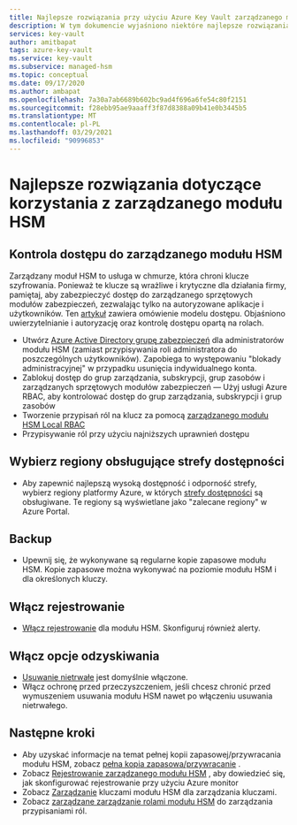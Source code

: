 ```yaml
---
title: Najlepsze rozwiązania przy użyciu Azure Key Vault zarządzanego modułu HSM
description: W tym dokumencie wyjaśniono niektóre najlepsze rozwiązania dotyczące korzystania z Key Vault
services: key-vault
author: amitbapat
tags: azure-key-vault
ms.service: key-vault
ms.subservice: managed-hsm
ms.topic: conceptual
ms.date: 09/17/2020
ms.author: ambapat
ms.openlocfilehash: 7a30a7ab6689b602bc9ad4f696a6fe54c80f2151
ms.sourcegitcommit: f28ebb95ae9aaaff3f87d8388a09b41e0b3445b5
ms.translationtype: MT
ms.contentlocale: pl-PL
ms.lasthandoff: 03/29/2021
ms.locfileid: "90996853"
---
```

# <a name="best-practices-when-using-managed-hsm"></a>Najlepsze rozwiązania dotyczące korzystania z zarządzanego modułu HSM

## <a name="control-access-to-your-managed-hsm"></a>Kontrola dostępu do zarządzanego modułu HSM

Zarządzany moduł HSM to usługa w chmurze, która chroni klucze szyfrowania. Ponieważ te klucze są wrażliwe i krytyczne dla działania firmy, pamiętaj, aby zabezpieczyć dostęp do zarządzanego sprzętowych modułów zabezpieczeń, zezwalając tylko na autoryzowane aplikacje i użytkowników. Ten [artykuł](access-control.md) zawiera omówienie modelu dostępu. Objaśniono uwierzytelnianie i autoryzację oraz kontrolę dostępu opartą na rolach.
- Utwórz [Azure Active Directory grupę zabezpieczeń](../../active-directory/fundamentals/active-directory-manage-groups.md) dla administratorów modułu HSM (zamiast przypisywania roli administratora do poszczególnych użytkowników). Zapobiega to występowaniu "blokady administracyjnej" w przypadku usunięcia indywidualnego konta.
- Zablokuj dostęp do grup zarządzania, subskrypcji, grup zasobów i zarządzanych sprzętowych modułów zabezpieczeń — Użyj usługi Azure RBAC, aby kontrolować dostęp do grup zarządzania, subskrypcji i grup zasobów
- Tworzenie przypisań ról na klucz za pomocą [zarządzanego modułu HSM Local RBAC](access-control.md#data-plane-and-managed-hsm-local-rbac)
- Przypisywanie ról przy użyciu najniższych uprawnień dostępu

## <a name="choose-regions-that-support-availability-zones"></a>Wybierz regiony obsługujące strefy dostępności

- Aby zapewnić najlepszą wysoką dostępność i odporność strefy, wybierz regiony platformy Azure, w których [strefy dostępności](../../availability-zones/az-overview.md) są obsługiwane. Te regiony są wyświetlane jako "zalecane regiony" w Azure Portal.

## <a name="backup"></a>Backup

- Upewnij się, że wykonywane są regularne kopie zapasowe modułu HSM. Kopie zapasowe można wykonywać na poziomie modułu HSM i dla określonych kluczy. 

## <a name="turn-on-logging"></a>Włącz rejestrowanie

- [Włącz rejestrowanie](logging.md) dla modułu HSM. Skonfiguruj również alerty.

## <a name="turn-on-recovery-options"></a>Włącz opcje odzyskiwania

- [Usuwanie nietrwałe](../general/soft-delete-overview.md) jest domyślnie włączone.
- Włącz ochronę przed przeczyszczeniem, jeśli chcesz chronić przed wymuszeniem usuwania modułu HSM nawet po włączeniu usuwania nietrwałego.

## <a name="next-steps"></a>Następne kroki

- Aby uzyskać informacje na temat pełnej kopii zapasowej/przywracania modułu HSM, zobacz [pełna kopia zapasowa/przywracanie](backup-restore.md) .
- Zobacz [Rejestrowanie zarządzanego modułu HSM](logging.md) , aby dowiedzieć się, jak skonfigurować rejestrowanie przy użyciu Azure monitor
- Zobacz [Zarządzanie](key-management.md) kluczami modułu HSM dla zarządzania kluczami.
- Zobacz [zarządzane zarządzanie rolami modułu HSM](role-management.md) do zarządzania przypisaniami ról.
